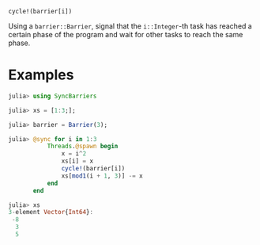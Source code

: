     cycle!(barrier[i])

Using a `barrier::Barrier`, signal that the `i::Integer`-th task has reached a
certain phase of the program and wait for other tasks to reach the same phase.

# Examples

```julia
julia> using SyncBarriers

julia> xs = [1:3;];

julia> barrier = Barrier(3);

julia> @sync for i in 1:3
           Threads.@spawn begin
               x = i^2
               xs[i] = x
               cycle!(barrier[i])
               xs[mod1(i + 1, 3)] -= x
           end
       end

julia> xs
3-element Vector{Int64}:
 -8
  3
  5
```
